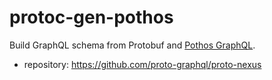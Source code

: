 # protoc-gen-pothos

Build GraphQL schema from Protobuf and [Pothos GraphQL](https://pothos-graphql.dev/).

- repository: https://github.com/proto-graphql/proto-nexus
